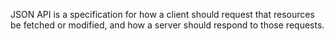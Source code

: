 JSON API is a specification for how a client should request that resources be fetched or modified, and how a server should respond to those requests.